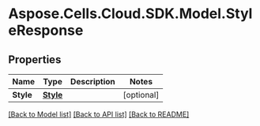 # Aspose.Cells.Cloud.SDK.Model.StyleResponse
## Properties

Name | Type | Description | Notes
------------ | ------------- | ------------- | -------------
**Style** | [**Style**](Style.md) |  | [optional] 

[[Back to Model list]](../README.md#documentation-for-models) [[Back to API list]](../README.md#documentation-for-api-endpoints) [[Back to README]](../README.md)

